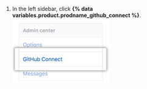 1. In the left sidebar, click **{% data variables.product.prodname_github_connect %}**.
  ![GitHub Connect tab in the business account settings sidebar](/assets/images/enterprise/business-accounts/settings-github-connect-tab.png)
